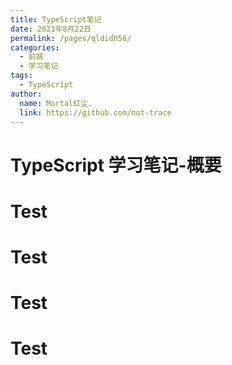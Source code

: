 ```yaml
---
title: TypeScript笔记
date: 2021年8月22日
permalink: /pages/qldidh56/
categories:
  - 前端
  - 学习笔记
tags:
  - TypeScript
author:
  name: Mortal红尘.
  link: https://github.com/not-trace
---
```

# TypeScript 学习笔记-概要
# Test
# Test
# Test
# Test